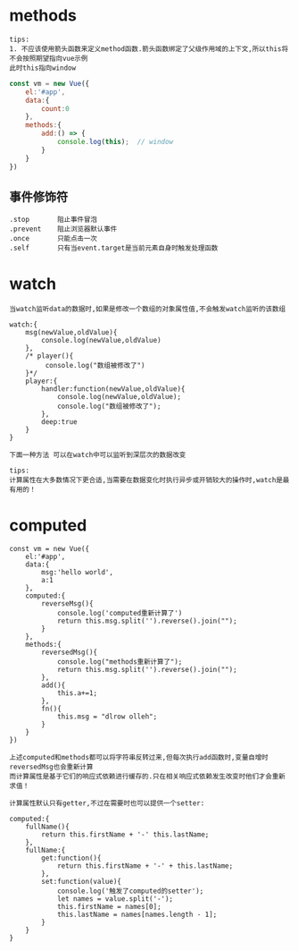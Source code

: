 
# methods

    tips:
    1. 不应该使用箭头函数来定义method函数.箭头函数绑定了父级作用域的上下文,所以this将不会按照期望指向vue示例
    此时this指向window
```js
const vm = new Vue({
    el:'#app',
    data:{
        count:0
    },
    methods:{
        add:() => {
            console.log(this);  // window
        }
    }
})
```

## 事件修饰符

    .stop       阻止事件冒泡
    .prevent    阻止浏览器默认事件
    .once       只能点击一次
    .self       只有当event.target是当前元素自身时触发处理函数
    
# watch

    当watch监听data的数据时,如果是修改一个数组的对象属性值,不会触发watch监听的该数组
```vue
watch:{
    msg(newValue,oldValue){
        console.log(newValue,oldValue)
    },
    /* player(){
         console.log("数组被修改了")
    }*/
    player:{
        handler:function(newValue,oldValue){
            console.log(newValue,oldValue);
            console.log("数组被修改了");
        },
        deep:true
    }
}
```
    下面一种方法 可以在watch中可以监听到深层次的数据改变
    
    tips:
    计算属性在大多数情况下更合适,当需要在数据变化时执行异步或开销较大的操作时,watch是最有用的！
    
# computed

```vue
const vm = new Vue({
    el:'#app',
    data:{
        msg:'hello world',
        a:1
    },
    computed:{
        reverseMsg(){
            console.log('computed重新计算了')
            return this.msg.split('').reverse().join("");
        }
    },
    methods:{
        reversedMsg(){
            console.log("methods重新计算了");
            return this.msg.split('').reverse().join("");
        },
        add(){
            this.a+=1;
        },
        fn(){
            this.msg = "dlrow olleh";
        }
    }
})
```
    上述computed和methods都可以将字符串反转过来,但每次执行add函数时,变量自增时 reversedMsg也会重新计算
    而计算属性是基于它们的响应式依赖进行缓存的.只在相关响应式依赖发生改变时他们才会重新求值！
    
    计算属性默认只有getter,不过在需要时也可以提供一个setter:
```vue
computed:{
    fullName(){
        return this.firstName + '-' this.lastName;
    },
    fullName:{
        get:function(){
            return this.firstName + '-' + this.lastName;
        },
        set:function(value){
            console.log('触发了computed的setter');
            let names = value.split('-');
            this.firstName = names[0];
            this.lastName = names[names.length - 1];
        }
    }
}
```
    
    